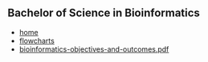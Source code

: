 ## Bachelor of Science in Bioinformatics

* [home](../)
* [flowcharts](../flowcharts)
* [bioinformatics-objectives-and-outcomes.pdf](bioinformatics-objectives-and-outcomes.pdf)


